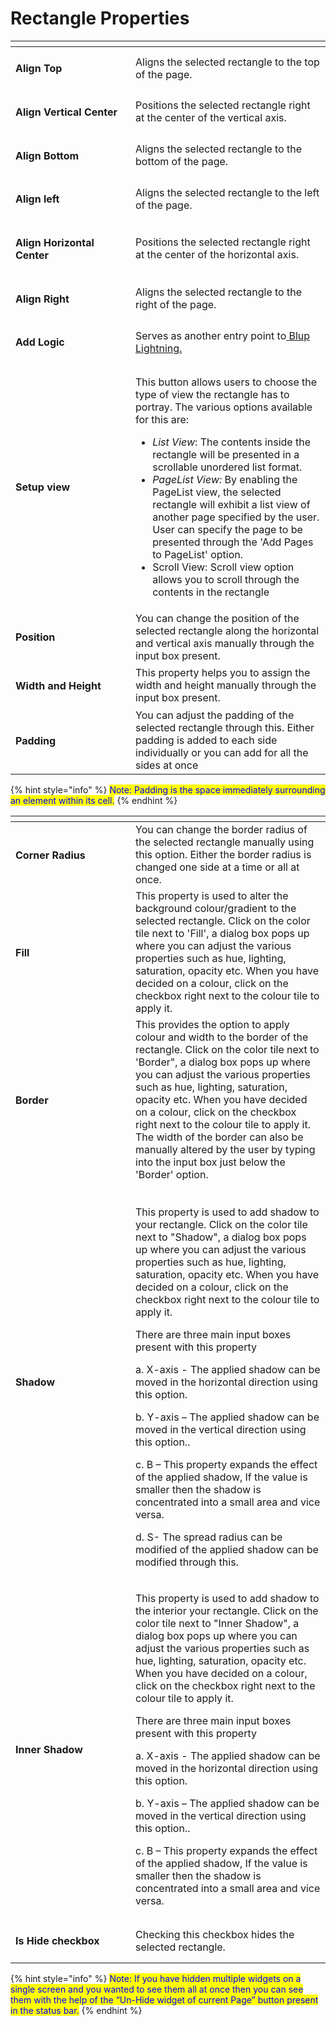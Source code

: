 # Rectangle Properties

<table><thead><tr><th width="176"></th><th></th></tr></thead><tbody><tr><td><h4>Align Top</h4></td><td>Aligns the selected rectangle to the top of the page.</td></tr><tr><td><h4>Align Vertical Center</h4></td><td>Positions the selected rectangle right at the center of the vertical axis.</td></tr><tr><td><h4>Align Bottom </h4></td><td>Aligns the selected rectangle to the bottom of the page.</td></tr><tr><td><h4>Align left</h4></td><td>Aligns the selected rectangle to the left of the page.</td></tr><tr><td><h4>Align Horizontal Center</h4></td><td>Positions the selected rectangle right at the center of the horizontal axis.</td></tr><tr><td><h4>Align Right</h4></td><td>Aligns the selected rectangle to the right of the page.</td></tr><tr><td><h4>Add Logic</h4></td><td>Serves as another entry point to<a href="../../blup-lightning/"> Blup Lightning. </a></td></tr><tr><td><h4>Setup view</h4></td><td><p></p><p>This button allows users to choose the type of view the rectangle has to portray. The various options available for this are:</p><ul><li><em>List View</em>: The contents inside the rectangle will be presented in a scrollable unordered list format.</li><li><em>PageList View:</em> By enabling the PageList view, the selected rectangle will exhibit a list view of another page specified by the user. User can specify the page to be presented through the 'Add Pages to PageList' option.</li><li>Scroll View: Scroll view option allows you to scroll through the contents in the rectangle</li></ul></td></tr><tr><td><h4>Position</h4></td><td>You can change the position of the selected rectangle along the horizontal and vertical axis manually through the input box present.</td></tr><tr><td><h4>Width and Height</h4></td><td>This property helps you to assign the width and height manually through the input box present.</td></tr><tr><td><h4>Padding</h4></td><td>You can adjust the padding of the selected rectangle through this. Either padding is added to each side individually or you can add for all the sides at once</td></tr></tbody></table>

{% hint style="info" %}
<mark style="color:blue;">Note: Padding is the space immediately surrounding an element within its cell.</mark>
{% endhint %}

<table><thead><tr><th width="176"></th><th></th></tr></thead><tbody><tr><td><h4>Corner Radius</h4></td><td>You can change the border radius of the selected rectangle manually using this option. Either the border radius is changed one side at a time or all at once.</td></tr><tr><td><h4>Fill</h4></td><td>This property is used to alter the background colour/gradient to the selected rectangle. Click on the color tile next to 'Fill', a dialog box pops up where you can adjust the various properties such as hue, lighting, saturation, opacity etc. When you have decided on a colour, click on the checkbox right next to the colour tile to apply it.</td></tr><tr><td><h4>Border</h4></td><td>This provides the option to apply colour and width to the border of the rectangle. Click on the color tile next to 'Border", a dialog box pops up where you can adjust the various properties such as hue, lighting, saturation, opacity etc. When you have decided on a colour, click on the checkbox right next to the colour tile to apply it. The width of the border can also be manually altered by the user by typing into the input box just below the 'Border' option.</td></tr><tr><td><h4>Shadow</h4></td><td><h2></h2><p>This property is used to add shadow to your rectangle. Click on the color tile next to "Shadow", a dialog box pops up where you can adjust the various properties such as hue, lighting, saturation, opacity etc. When you have decided on a colour, click on the checkbox right next to the colour tile to apply it. </p><p> There are three main input boxes present with this property</p><p>a. X-axis - The applied shadow can be moved in the horizontal direction using this option.</p><p>b. Y-axis – The applied shadow can be moved in the vertical direction using this option..</p><p>c. B – This property expands the effect of the applied shadow, If the value is smaller then the shadow is concentrated into a small area and vice versa.</p><p>d. S- The spread radius can be modified of the applied shadow can be modified through this.</p></td></tr><tr><td><h4>Inner Shadow</h4></td><td><p>This property is used to add  shadow to the interior your rectangle. Click on the color tile next to "Inner Shadow", a dialog box pops up where you can adjust the various properties such as hue, lighting, saturation, opacity etc. When you have decided on a colour, click on the checkbox right next to the colour tile to apply it. </p><p> There are three main input boxes present with this property</p><p>a. X-axis - The applied shadow can be moved in the horizontal direction using this option.</p><p>b. Y-axis – The applied shadow can be moved in the vertical direction using this option..</p><p>c. B – This property expands the effect of the applied shadow, If the value is smaller then the shadow is concentrated into a small area and vice versa.</p></td></tr><tr><td><h4>Is Hide checkbox</h4></td><td>Checking this checkbox hides the selected rectangle.</td></tr></tbody></table>

{% hint style="info" %}
<mark style="color:blue;">Note: If you have hidden multiple widgets on a single screen and you wanted to see them all at once then you can see them with the help of the “Un-Hide widget of current Page” button present in the status bar.</mark>
{% endhint %}
